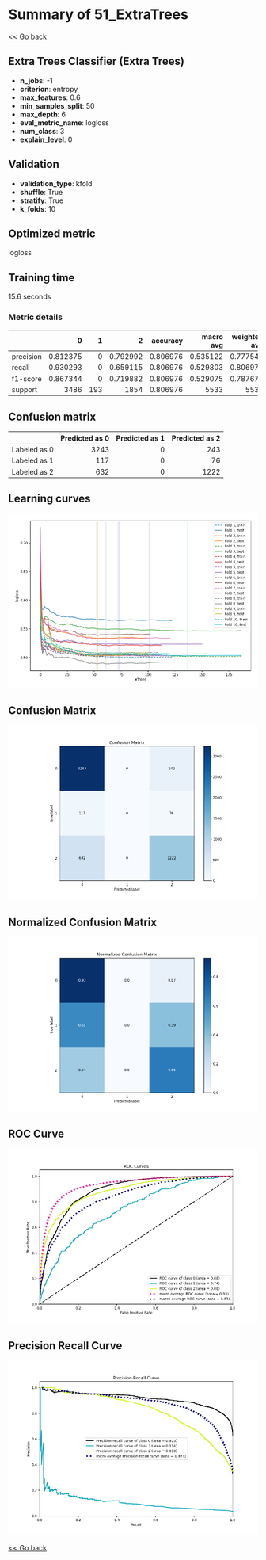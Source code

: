 # Summary of 51_ExtraTrees

[<< Go back](../README.md)


## Extra Trees Classifier (Extra Trees)
- **n_jobs**: -1
- **criterion**: entropy
- **max_features**: 0.6
- **min_samples_split**: 50
- **max_depth**: 6
- **eval_metric_name**: logloss
- **num_class**: 3
- **explain_level**: 0

## Validation
 - **validation_type**: kfold
 - **shuffle**: True
 - **stratify**: True
 - **k_folds**: 10

## Optimized metric
logloss

## Training time

15.6 seconds

### Metric details
|           |           0 |   1 |           2 |   accuracy |   macro avg |   weighted avg |   logloss |
|:----------|------------:|----:|------------:|-----------:|------------:|---------------:|----------:|
| precision |    0.812375 |   0 |    0.792992 |   0.806976 |    0.535122 |       0.777543 |  0.525199 |
| recall    |    0.930293 |   0 |    0.659115 |   0.806976 |    0.529803 |       0.806976 |  0.525199 |
| f1-score  |    0.867344 |   0 |    0.719882 |   0.806976 |    0.529075 |       0.787678 |  0.525199 |
| support   | 3486        | 193 | 1854        |   0.806976 | 5533        |    5533        |  0.525199 |


## Confusion matrix
|              |   Predicted as 0 |   Predicted as 1 |   Predicted as 2 |
|:-------------|-----------------:|-----------------:|-----------------:|
| Labeled as 0 |             3243 |                0 |              243 |
| Labeled as 1 |              117 |                0 |               76 |
| Labeled as 2 |              632 |                0 |             1222 |

## Learning curves
![Learning curves](learning_curves.png)
## Confusion Matrix

![Confusion Matrix](confusion_matrix.png)


## Normalized Confusion Matrix

![Normalized Confusion Matrix](confusion_matrix_normalized.png)


## ROC Curve

![ROC Curve](roc_curve.png)


## Precision Recall Curve

![Precision Recall Curve](precision_recall_curve.png)



[<< Go back](../README.md)
